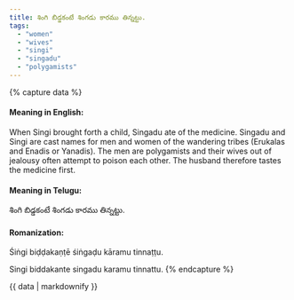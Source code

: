 ```yaml
---
title: శింగి బిడ్డకంటే శింగడు కారము తిన్నట్టు.
tags:
  - "women"
  - "wives"
  - "singi"
  - "singadu"
  - "polygamists"
---
```


{% capture data %}
#### Meaning in English:
When Singi brought forth a child, Singadu ate of the medicine.
Singadu and Singi are cast names for men and women of the wandering tribes (Erukalas and Enadis or Yanadis). The men are polygamists and their wives out of jealousy often attempt to poison each other. The husband therefore tastes the medicine first.

#### Meaning in Telugu:
శింగి బిడ్డకంటే శింగడు కారము తిన్నట్టు.

#### Romanization:
Śiṅgi biḍḍakaṇṭē śiṅgaḍu kāramu tinnaṭṭu.

Singi biddakante singadu karamu tinnattu.
{% endcapture %}

{{ data | markdownify }}

